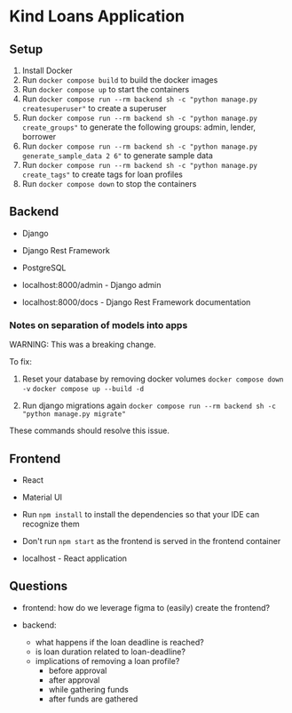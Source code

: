 # Kind Loans Application

## Setup

1. Install Docker
1. Run `docker compose build` to build the docker images
1. Run `docker compose up` to start the containers
1. Run `docker compose run --rm backend sh -c "python manage.py
   createsuperuser"` to create a superuser
1. Run `docker compose run --rm backend sh -c "python manage.py
   create_groups"` to generate the following groups: admin, lender, borrower
1. Run `docker compose run --rm backend sh -c "python manage.py generate_sample_data 2 6"` to generate sample data
1. Run `docker compose run --rm backend sh -c "python manage.py create_tags"` to create tags for loan profiles
1. Run `docker compose down` to stop the containers

## Backend

- Django
- Django Rest Framework
- PostgreSQL

- localhost:8000/admin - Django admin
- localhost:8000/docs - Django Rest Framework documentation

### Notes on separation of models into apps

WARNING: This was a breaking change.

To fix:
1. Reset your database by removing docker volumes
   `docker compose down -v`
   `docker compose up --build -d`

1. Run django migrations again
   `docker compose run --rm backend sh -c "python manage.py migrate"`

These commands should resolve this issue.

## Frontend

- React
- Material UI

- Run `npm install` to install the dependencies so that your IDE can recognize them
- Don't run `npm start` as the frontend is served in the frontend container

- localhost - React application

## Questions

- frontend: how do we leverage figma to (easily) create the frontend?

- backend:
  - what happens if the loan deadline is reached?
  - is loan duration related to loan-deadline?
  - implications of removing a loan profile?
    - before approval
    - after approval
    - while gathering funds
    - after funds are gathered
